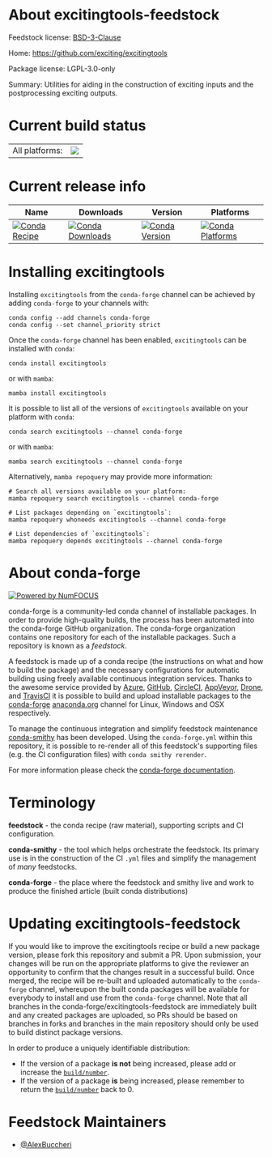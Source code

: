 About excitingtools-feedstock
=============================

Feedstock license: [BSD-3-Clause](https://github.com/conda-forge/excitingtools-feedstock/blob/main/LICENSE.txt)

Home: https://github.com/exciting/excitingtools

Package license: LGPL-3.0-only

Summary: Utilities for aiding in the construction of exciting inputs and the postprocessing exciting outputs.

Current build status
====================


<table><tr><td>All platforms:</td>
    <td>
      <a href="https://dev.azure.com/conda-forge/feedstock-builds/_build/latest?definitionId=19085&branchName=main">
        <img src="https://dev.azure.com/conda-forge/feedstock-builds/_apis/build/status/excitingtools-feedstock?branchName=main">
      </a>
    </td>
  </tr>
</table>

Current release info
====================

| Name | Downloads | Version | Platforms |
| --- | --- | --- | --- |
| [![Conda Recipe](https://img.shields.io/badge/recipe-excitingtools-green.svg)](https://anaconda.org/conda-forge/excitingtools) | [![Conda Downloads](https://img.shields.io/conda/dn/conda-forge/excitingtools.svg)](https://anaconda.org/conda-forge/excitingtools) | [![Conda Version](https://img.shields.io/conda/vn/conda-forge/excitingtools.svg)](https://anaconda.org/conda-forge/excitingtools) | [![Conda Platforms](https://img.shields.io/conda/pn/conda-forge/excitingtools.svg)](https://anaconda.org/conda-forge/excitingtools) |

Installing excitingtools
========================

Installing `excitingtools` from the `conda-forge` channel can be achieved by adding `conda-forge` to your channels with:

```
conda config --add channels conda-forge
conda config --set channel_priority strict
```

Once the `conda-forge` channel has been enabled, `excitingtools` can be installed with `conda`:

```
conda install excitingtools
```

or with `mamba`:

```
mamba install excitingtools
```

It is possible to list all of the versions of `excitingtools` available on your platform with `conda`:

```
conda search excitingtools --channel conda-forge
```

or with `mamba`:

```
mamba search excitingtools --channel conda-forge
```

Alternatively, `mamba repoquery` may provide more information:

```
# Search all versions available on your platform:
mamba repoquery search excitingtools --channel conda-forge

# List packages depending on `excitingtools`:
mamba repoquery whoneeds excitingtools --channel conda-forge

# List dependencies of `excitingtools`:
mamba repoquery depends excitingtools --channel conda-forge
```


About conda-forge
=================

[![Powered by
NumFOCUS](https://img.shields.io/badge/powered%20by-NumFOCUS-orange.svg?style=flat&colorA=E1523D&colorB=007D8A)](https://numfocus.org)

conda-forge is a community-led conda channel of installable packages.
In order to provide high-quality builds, the process has been automated into the
conda-forge GitHub organization. The conda-forge organization contains one repository
for each of the installable packages. Such a repository is known as a *feedstock*.

A feedstock is made up of a conda recipe (the instructions on what and how to build
the package) and the necessary configurations for automatic building using freely
available continuous integration services. Thanks to the awesome service provided by
[Azure](https://azure.microsoft.com/en-us/services/devops/), [GitHub](https://github.com/),
[CircleCI](https://circleci.com/), [AppVeyor](https://www.appveyor.com/),
[Drone](https://cloud.drone.io/welcome), and [TravisCI](https://travis-ci.com/)
it is possible to build and upload installable packages to the
[conda-forge](https://anaconda.org/conda-forge) [anaconda.org](https://anaconda.org/)
channel for Linux, Windows and OSX respectively.

To manage the continuous integration and simplify feedstock maintenance
[conda-smithy](https://github.com/conda-forge/conda-smithy) has been developed.
Using the ``conda-forge.yml`` within this repository, it is possible to re-render all of
this feedstock's supporting files (e.g. the CI configuration files) with ``conda smithy rerender``.

For more information please check the [conda-forge documentation](https://conda-forge.org/docs/).

Terminology
===========

**feedstock** - the conda recipe (raw material), supporting scripts and CI configuration.

**conda-smithy** - the tool which helps orchestrate the feedstock.
                   Its primary use is in the construction of the CI ``.yml`` files
                   and simplify the management of *many* feedstocks.

**conda-forge** - the place where the feedstock and smithy live and work to
                  produce the finished article (built conda distributions)


Updating excitingtools-feedstock
================================

If you would like to improve the excitingtools recipe or build a new
package version, please fork this repository and submit a PR. Upon submission,
your changes will be run on the appropriate platforms to give the reviewer an
opportunity to confirm that the changes result in a successful build. Once
merged, the recipe will be re-built and uploaded automatically to the
`conda-forge` channel, whereupon the built conda packages will be available for
everybody to install and use from the `conda-forge` channel.
Note that all branches in the conda-forge/excitingtools-feedstock are
immediately built and any created packages are uploaded, so PRs should be based
on branches in forks and branches in the main repository should only be used to
build distinct package versions.

In order to produce a uniquely identifiable distribution:
 * If the version of a package **is not** being increased, please add or increase
   the [``build/number``](https://docs.conda.io/projects/conda-build/en/latest/resources/define-metadata.html#build-number-and-string).
 * If the version of a package **is** being increased, please remember to return
   the [``build/number``](https://docs.conda.io/projects/conda-build/en/latest/resources/define-metadata.html#build-number-and-string)
   back to 0.

Feedstock Maintainers
=====================

* [@AlexBuccheri](https://github.com/AlexBuccheri/)

